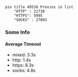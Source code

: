
```mermaid
pie title 49536 Proxies in list
    "HTTP" : 21738
    "HTTPS": 5995
    "SOCKS" : 27093
```

### Some Info
#### Average Timeout

- mixed: 3.3s
- http: 1.4s
- https: 8.3s
- socks: 4.8s